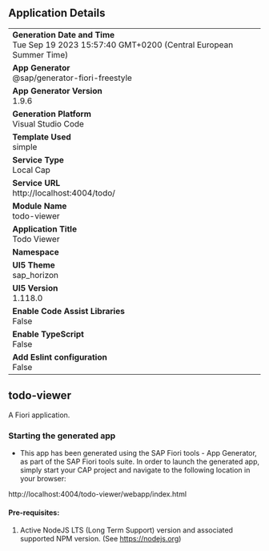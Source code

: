 ## Application Details
|               |
| ------------- |
|**Generation Date and Time**<br>Tue Sep 19 2023 15:57:40 GMT+0200 (Central European Summer Time)|
|**App Generator**<br>@sap/generator-fiori-freestyle|
|**App Generator Version**<br>1.9.6|
|**Generation Platform**<br>Visual Studio Code|
|**Template Used**<br>simple|
|**Service Type**<br>Local Cap|
|**Service URL**<br>http://localhost:4004/todo/
|**Module Name**<br>todo-viewer|
|**Application Title**<br>Todo Viewer|
|**Namespace**<br>|
|**UI5 Theme**<br>sap_horizon|
|**UI5 Version**<br>1.118.0|
|**Enable Code Assist Libraries**<br>False|
|**Enable TypeScript**<br>False|
|**Add Eslint configuration**<br>False|

## todo-viewer

A Fiori application.

### Starting the generated app

-   This app has been generated using the SAP Fiori tools - App Generator, as part of the SAP Fiori tools suite.  In order to launch the generated app, simply start your CAP project and navigate to the following location in your browser:

http://localhost:4004/todo-viewer/webapp/index.html

#### Pre-requisites:

1. Active NodeJS LTS (Long Term Support) version and associated supported NPM version.  (See https://nodejs.org)


